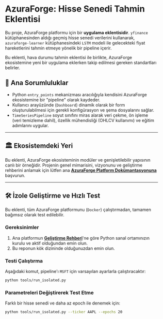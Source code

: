 # AzuraForge: Hisse Senedi Tahmin Eklentisi

Bu proje, AzuraForge platformu için bir **uygulama eklentisidir**. `yfinance` kütüphanesinden aldığı geçmiş hisse senedi verilerini kullanarak, `azuraforge-learner` kütüphanesindeki `LSTM` modeli ile gelecekteki fiyat hareketlerini tahmin etmeye yönelik bir pipeline içerir.

Bu eklenti, hava durumu tahmin eklentisi ile birlikte, AzuraForge ekosistemine yeni bir uygulama eklerken takip edilmesi gereken standartları belirler.

## 🎯 Ana Sorumluluklar

*   Python `entry_points` mekanizması aracılığıyla kendisini AzuraForge ekosistemine bir "pipeline" olarak kaydeder.
*   Kullanıcı arayüzünde (`Dashboard`) dinamik olarak bir form oluşturulabilmesi için gerekli konfigürasyon ve şema dosyalarını sağlar.
*   `TimeSeriesPipeline` soyut sınıfını miras alarak veri çekme, ön işleme (veri temizleme dahil), özellik mühendisliği (OHLCV kullanımı) ve eğitim adımlarını uygular.

---

## 🏛️ Ekosistemdeki Yeri

Bu eklenti, AzuraForge ekosisteminin modüler ve genişletilebilir yapısının canlı bir örneğidir. Projenin genel mimarisini, vizyonunu ve geliştirme rehberini anlamak için lütfen ana **[AzuraForge Platform Dokümantasyonuna](https://github.com/AzuraForge/platform/tree/main/docs)** başvurun.

---

## 🛠️ İzole Geliştirme ve Hızlı Test

Bu eklenti, tüm AzuraForge platformunu (`Docker`) çalıştırmadan, tamamen bağımsız olarak test edilebilir.

### Gereksinimler
1.  Ana platformun **[Geliştirme Rehberi](https://github.com/AzuraForge/platform/blob/main/docs/DEVELOPMENT_GUIDE.md)**'ne göre Python sanal ortamınızın kurulu ve aktif olduğundan emin olun.
2.  Bu reponun kök dizininde olduğunuzdan emin olun.

### Testi Çalıştırma
Aşağıdaki komut, pipeline'ı `MSFT` için varsayılan ayarlarla çalıştıracaktır:
```bash
python tools/run_isolated.py
```

### Parametreleri Değiştirerek Test Etme
Farklı bir hisse senedi ve daha az epoch ile denemek için:
```bash
python tools/run_isolated.py --ticker AAPL --epochs 20
```
